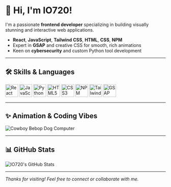 # 👋 Hi, I'm IO720!

I'm a passionate **frontend developer** specializing in building visually stunning and interactive web applications.

- **React**, **JavaScript**, **Tailwind CSS**, **HTML**, **CSS**, **NPM**
- Expert in **GSAP** and creative CSS for smooth, rich animations
- Keen on **cybersecurity** and custom Python tool development

---

## 🛠️ Skills & Languages

<p align="left">
  <img src="https://cdn-icons-png.flaticon.com/512/1126/1126012.png" alt="React" width="40" height="40" title="React"/>
  <img src="https://cdn-icons-png.flaticon.com/512/5968/5968292.png" alt="JavaScript" width="40" height="40" title="JavaScript"/>
  <img src="https://cdn-icons-png.flaticon.com/512/5968/5968350.png" alt="Python" width="40" height="40" title="Python"/>
  <img src="https://cdn-icons-png.flaticon.com/512/5968/5968381.png" alt="HTML5" width="40" height="40" title="HTML5"/>
  <img src="https://cdn-icons-png.flaticon.com/512/732/732190.png" alt="CSS3" width="40" height="40" title="CSS3"/>
  <img src="https://cdn-icons-png.flaticon.com/512/732/732212.png" alt="NPM" width="40" height="40" title="NPM"/>
  <img src="https://cdn-icons-png.flaticon.com/512/919/919832.png" alt="Tailwind CSS" width="40" height="40" title="Tailwind CSS"/>
  <img src="https://cdn-icons-png.flaticon.com/512/5969/5969009.png" alt="GSAP" width="40" height="40" title="GSAP"/>
</p>

---

## ✨ Animation & Coding Vibes

![Cowboy Bebop Dog Computer](https://i.pinimg.com/originals/8d/df/a8/8ddfa888e1191436592c00c7ed700844.gif)

---

## 📊 GitHub Stats

![IO720's GitHub Stats](https://github-readme-stats.vercel.app/api?username=IO720&show_icons=true&theme=radical)

---

_Thanks for visiting! Feel free to connect or collaborate with me._
